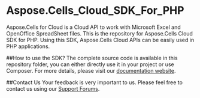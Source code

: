 # Aspose.Cells_Cloud_SDK_For_PHP
Aspose.Cells for Cloud is a Cloud API to work with Microsoft Excel and OpenOffice SpreadSheet files. This is the repository for Aspose.Cells Cloud SDK for PHP. Using this SDK, Aspose.Cells Cloud APIs can be easily used in PHP applications.

##How to use the SDK?
The complete source code is available in this repository folder, you can either directly use it in your project or use Composer. For more details, please visit our [documentation website](http://www.aspose.com/docs/display/cellscloud/Available+SDKs).


##Contact Us
Your feedback is very important to us. Please feel free to contact us using our [Support Forums](https://www.aspose.com/community/forums/).
